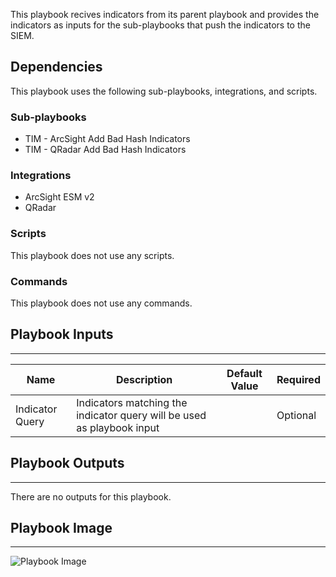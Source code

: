 This playbook recives indicators from its parent playbook
and provides the indicators as inputs for the sub-playbooks that push the indicators
to the SIEM.

## Dependencies
This playbook uses the following sub-playbooks, integrations, and scripts.

### Sub-playbooks
* TIM - ArcSight Add Bad Hash Indicators
* TIM - QRadar Add Bad Hash Indicators

### Integrations
* ArcSight ESM v2
* QRadar

### Scripts
This playbook does not use any scripts.

### Commands
This playbook does not use any commands.

## Playbook Inputs
---

| **Name** | **Description** | **Default Value** | **Required** |
| --- | --- | --- | --- |
| Indicator Query | Indicators matching the indicator query will be used as playbook input |  | Optional |

## Playbook Outputs
---
There are no outputs for this playbook.

## Playbook Image
---
![Playbook Image](../../doc_files/TIM_-_Add_Bad_Hash_Indicators_To_SIEM.png/n)